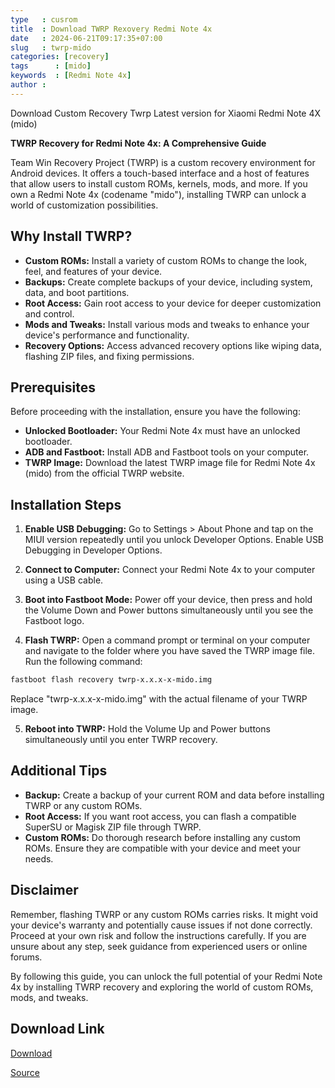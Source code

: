 ```yaml
---
type   : cusrom
title  : Download TWRP Rexovery Redmi Note 4x
date   : 2024-06-21T09:17:35+07:00
slug   : twrp-mido
categories: [recovery]
tags      : [mido]
keywords  : [Redmi Note 4x]
author : 
---
```


Download Custom Recovery Twrp Latest version for Xiaomi Redmi Note 4X (mido)

**TWRP Recovery for Redmi Note 4x: A Comprehensive Guide**

Team Win Recovery Project (TWRP) is a custom recovery environment for Android devices. It offers a touch-based interface and a host of features that allow users to install custom ROMs, kernels, mods, and more. If you own a Redmi Note 4x (codename "mido"), installing TWRP can unlock a world of customization possibilities.

## Why Install TWRP?

* **Custom ROMs:** Install a variety of custom ROMs to change the look, feel, and features of your device.
* **Backups:** Create complete backups of your device, including system, data, and boot partitions.
* **Root Access:** Gain root access to your device for deeper customization and control.
* **Mods and Tweaks:** Install various mods and tweaks to enhance your device's performance and functionality.
* **Recovery Options:** Access advanced recovery options like wiping data, flashing ZIP files, and fixing permissions.

## Prerequisites

Before proceeding with the installation, ensure you have the following:

* **Unlocked Bootloader:** Your Redmi Note 4x must have an unlocked bootloader.
* **ADB and Fastboot:** Install ADB and Fastboot tools on your computer.
* **TWRP Image:** Download the latest TWRP image file for Redmi Note 4x (mido) from the official TWRP website.

## Installation Steps

1. **Enable USB Debugging:** Go to Settings > About Phone and tap on the MIUI version repeatedly until you unlock Developer Options. Enable USB Debugging in Developer Options.

2. **Connect to Computer:** Connect your Redmi Note 4x to your computer using a USB cable.

3. **Boot into Fastboot Mode:** Power off your device, then press and hold the Volume Down and Power buttons simultaneously until you see the Fastboot logo.

4. **Flash TWRP:** Open a command prompt or terminal on your computer and navigate to the folder where you have saved the TWRP image file. Run the following command:

```bash
fastboot flash recovery twrp-x.x.x-x-mido.img 
```

Replace "twrp-x.x.x-x-mido.img" with the actual filename of your TWRP image.

5. **Reboot into TWRP:** Hold the Volume Up and Power buttons simultaneously until you enter TWRP recovery.

## Additional Tips

* **Backup:** Create a backup of your current ROM and data before installing TWRP or any custom ROMs.
* **Root Access:** If you want root access, you can flash a compatible SuperSU or Magisk ZIP file through TWRP.
* **Custom ROMs:** Do thorough research before installing any custom ROMs. Ensure they are compatible with your device and meet your needs.

## Disclaimer

Remember, flashing TWRP or any custom ROMs carries risks. It might void your device's warranty and potentially cause issues if not done correctly. Proceed at your own risk and follow the instructions carefully. If you are unsure about any step, seek guidance from experienced users or online forums.

By following this guide, you can unlock the full potential of your Redmi Note 4x by installing TWRP recovery and exploring the world of custom ROMs, mods, and tweaks.


## Download Link
[Download](https://dl.twrp.me/mido)

[Source](https://twrp.me/xiaomi/xiaomiredminote4.html)
